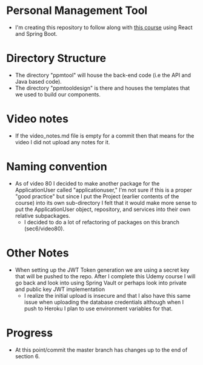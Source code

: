 # Personal Management Tool
- I'm creating this repository to follow along with [this course](https://www.udemy.com/full-stack-project-spring-boot-20-react-redux)
using React and Spring Boot. 


# Directory Structure
- The directory "ppmtool" will house the back-end code (i.e the API and Java based code).
- The directory "ppmtooldesign" is there and houses the templates that we used to build our components.

# Video notes
- If the video_notes.md file is empty for a commit then that means for the video I did not upload any notes for it.

# Naming convention
- As of video 80 I decided to make another package for the ApplicationUser called "applicationuser," I'm not sure if this
is a proper "good practice" but since I put the Project (earlier contents of the course) into its own sub-directory I felt
that it would make more sense to put the ApplicationUser object, repository, and services into their own relative subpackages.
    - I decided to do a lot of refactoring of packages on this branch (sec6/video80).
    
# Other Notes
- When setting up the JWT Token generation we are using a secret key that will be pushed to the repo. After I complete
this Udemy course I will go back and look into using Spring Vault or perhaps look into private and public key JWT implementation
    - I realize the initial upload is insecure and that I also have this same issue when uploading the database credentials
    although when I push to Heroku I plan to use environment variables for that.    
    
# Progress
- At this point/commit the master branch has changes up to the end of section 6.
